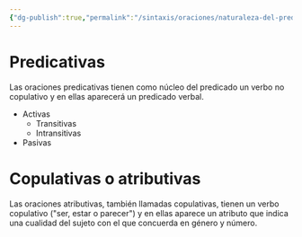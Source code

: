 ```yaml
---
{"dg-publish":true,"permalink":"/sintaxis/oraciones/naturaleza-del-predicado/"}
---
```


# Predicativas
Las oraciones predicativas tienen como núcleo del predicado un verbo no copulativo y en ellas aparecerá un predicado verbal.
- Activas
	- Transitivas
	- Intransitivas
- Pasivas
# Copulativas o atributivas
Las oraciones atributivas, también llamadas copulativas, tienen un verbo copulativo ("ser, estar o parecer") y en ellas aparece un atributo que indica una cualidad del sujeto con el que concuerda en género y número.